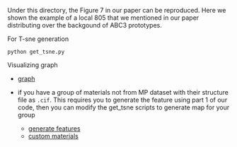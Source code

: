 Under this directory, the Figure 7 in our paper can be reproduced.
Here we shown the example of a local 805 that we mentioned in our paper distributing over the backgound of ABC3 prototypes. 

For T-sne generation

```
python get_tsne.py
```

Visualizing graph

- [graph](https://github.com/usccolumbia/matglobalmapping/blob/main/localsubsetgraph/custom_scope_wthin_MP/listofmpid_over_custom_scope.ipynb)


- if you have a group of materials not from MP dataset with their structure file as `.cif`. This requires you to generate the feature using part 1 of our code, then you can modify the get_tsne scripts to generate map for your group
        
    - [generate features](https://github.com/usccolumbia/matglobalmapping/tree/main/generateNewFeatures)
    - [custom materials](https://github.com/usccolumbia/matglobalmapping/tree/main/localsubsetgraph/newmaterials)
